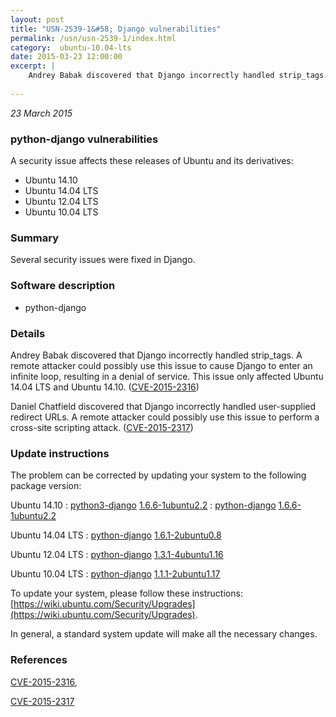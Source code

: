 ```yaml
---
layout: post
title: "USN-2539-1&#58; Django vulnerabilities"
permalink: /usn/usn-2539-1/index.html
category:  ubuntu-10.04-lts
date: 2015-03-23 12:00:00
excerpt: |
    Andrey Babak discovered that Django incorrectly handled strip_tags. A remote attacker could possibly use this issue to cause Django to enter an infinite loop, resulting in a denial of service. This issue only affected Ubuntu 14.04 LTS and Ubuntu 14.10. ([CVE-2015-2316](http://people.ubuntu.com/~ubuntu-security/cve/CVE-2015-2316))
    
--- 
```

 
 

*23 March 2015*

### python-django vulnerabilities

A security issue affects these releases of Ubuntu and its derivatives:

* Ubuntu 14.10
* Ubuntu 14.04 LTS
* Ubuntu 12.04 LTS
* Ubuntu 10.04 LTS

### Summary

Several security issues were fixed in Django. 

### Software description

* python-django 

### Details

Andrey Babak discovered that Django incorrectly handled strip_tags. A remote attacker could possibly use this issue to cause Django to enter an infinite loop, resulting in a denial of service. This issue only affected Ubuntu 14.04 LTS and Ubuntu 14.10. ([CVE-2015-2316](http://people.ubuntu.com/~ubuntu-security/cve/CVE-2015-2316))

Daniel Chatfield discovered that Django incorrectly handled user-supplied redirect URLs. A remote attacker could possibly use this issue to perform a cross-site scripting attack. ([CVE-2015-2317](http://people.ubuntu.com/~ubuntu-security/cve/CVE-2015-2317)) 

### Update instructions

The problem can be corrected by updating your system to the following package version:

Ubuntu 14.10
 : [python3-django](https://launchpad.net/ubuntu/+source/python-django) <span> [1.6.6-1ubuntu2.2](https://launchpad.net/ubuntu/+source/python-django/1.6.6-1ubuntu2.2) </span> 
 : [python-django](https://launchpad.net/ubuntu/+source/python-django) <span> [1.6.6-1ubuntu2.2](https://launchpad.net/ubuntu/+source/python-django/1.6.6-1ubuntu2.2) </span> 

Ubuntu 14.04 LTS
 : [python-django](https://launchpad.net/ubuntu/+source/python-django) <span> [1.6.1-2ubuntu0.8](https://launchpad.net/ubuntu/+source/python-django/1.6.1-2ubuntu0.8) </span> 

Ubuntu 12.04 LTS
 : [python-django](https://launchpad.net/ubuntu/+source/python-django) <span> [1.3.1-4ubuntu1.16](https://launchpad.net/ubuntu/+source/python-django/1.3.1-4ubuntu1.16) </span> 

Ubuntu 10.04 LTS
 : [python-django](https://launchpad.net/ubuntu/+source/python-django) <span> [1.1.1-2ubuntu1.17](https://launchpad.net/ubuntu/+source/python-django/1.1.1-2ubuntu1.17) </span> 

To update your system, please follow these instructions: [https://wiki.ubuntu.com/Security/Upgrades](https://wiki.ubuntu.com/Security/Upgrades).

In general, a standard system update will make all the necessary changes. 

### References

 
 [CVE-2015-2316](http://people.ubuntu.com/~ubuntu-security/cve/CVE-2015-2316), 

 [CVE-2015-2317](http://people.ubuntu.com/~ubuntu-security/cve/CVE-2015-2317)
 

